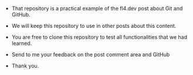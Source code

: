 - That repository is a practical example of the fl4.dev post about Git and GitHub.

- We will keep this repository to use in other posts about this content.

- You are free to clone this repository to test all functionalities that we had learned.

- Send to me your feedback on the post comment area and GitHub

- Thank you.
